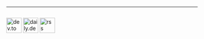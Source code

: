 
---

<p align="left" style='display:flex; gap:4rem'>
	
<a href="https://dev.to/vyshnavprasad" target="blank"><img align="center" src="public/static/svg/dev-to.svg" alt="dev.to" height="40" width="40" /></a>
<a href="https://app.daily.dev/vyshnavprasad" target="blank"><img align="center" src="public/static/svg/daily-dev.svg" alt="daily.dev" height="40" width="40" /></a>
<a href="https://vyshnavprasad.pages.dev/rss.xml" target="blank"><img align="center" src="public/static/svg/rss.svg" alt="rss" height="40" width="40" /></a>

</p>

